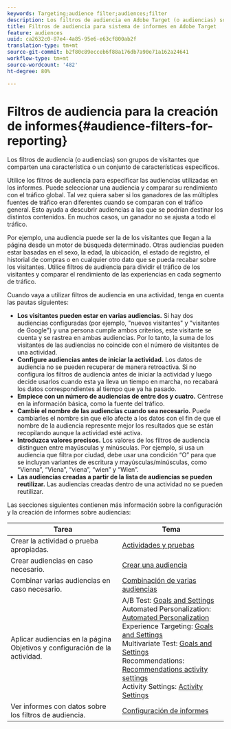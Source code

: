 ```yaml
---
keywords: Targeting;audience filter;audiences;filter
description: Los filtros de audiencia en Adobe Target (o audiencias) son grupos de visitantes que comparten una característica específica o un conjunto de características.
title: Filtros de audiencia para sistema de informes en Adobe Target
feature: audiences
uuid: ca2632c0-87e4-4a85-95e6-e63cf800ab2f
translation-type: tm+mt
source-git-commit: b2f80c89ecceb6f88a176db7a90e71a162a24641
workflow-type: tm+mt
source-wordcount: '482'
ht-degree: 80%

---
```



# Filtros de audiencia para la creación de informes{#audience-filters-for-reporting}

Los filtros de audiencia (o audiencias) son grupos de visitantes que comparten una característica o un conjunto de características específicos.

Utilice los filtros de audiencia para especificar las audiencias utilizadas en los informes. Puede seleccionar una audiencia y comparar su rendimiento con el tráfico global. Tal vez quiera saber si los ganadores de las múltiples fuentes de tráfico eran diferentes cuando se comparan con el tráfico general. Esto ayuda a descubrir audiencias a las que se podrían destinar los distintos contenidos. En muchos casos, un ganador no se ajusta a todo el tráfico.

Por ejemplo, una audiencia puede ser la de los visitantes que llegan a la página desde un motor de búsqueda determinado. Otras audiencias pueden estar basadas en el sexo, la edad, la ubicación, el estado de registro, el historial de compras o en cualquier otro dato que se pueda recabar sobre los visitantes. Utilice filtros de audiencia para dividir el tráfico de los visitantes y comparar el rendimiento de las experiencias en cada segmento de tráfico.

Cuando vaya a utilizar filtros de audiencia en una actividad, tenga en cuenta las pautas siguientes:

* **Los visitantes pueden estar en varias audiencias.** Si hay dos audiencias configuradas (por ejemplo, &quot;nuevos visitantes&quot; y &quot;visitantes de Google&quot;) y una persona cumple ambos criterios, este visitante se cuenta y se rastrea en ambas audiencias. Por lo tanto, la suma de los visitantes de las audiencias no coincide con el número de visitantes de una actividad.
* **Configure audiencias antes de iniciar la actividad.** Los datos de audiencia no se pueden recuperar de manera retroactiva. Si no configura los filtros de audiencia antes de iniciar la actividad y luego decide usarlos cuando esta ya lleva un tiempo en marcha, no recabará los datos correspondientes al tiempo que ya ha pasado.
* **Empiece con un número de audiencias de entre dos y cuatro.** Céntrese en la información básica, como la fuente del tráfico.
* **Cambie el nombre de las audiencias cuando sea necesario.** Puede cambiarles el nombre sin que ello afecte a los datos con el fin de que el nombre de la audiencia represente mejor los resultados que se están recopilando aunque la actividad esté activa.
* **Introduzca valores precisos.** Los valores de los filtros de audiencia distinguen entre mayúsculas y minúsculas. Por ejemplo, si usa un audiencia que filtra por ciudad, debe usar una condición “O” para que se incluyan variantes de escritura y mayúsculas/minúsculas, como “Vienna”, “Viena”, “viena”, “wien” y “Wien”.
* **Las audiencias creadas a partir de la lista de audiencias se pueden reutilizar.** Las audiencias creadas dentro de una actividad no se pueden reutilizar.

Las secciones siguientes contienen más información sobre la configuración y la creación de informes sobre audiencias:

| Tarea | Tema |
|--- |--- |
| Crear la actividad o prueba apropiadas. | [Actividades y pruebas](/help/c-intro/target-key-concepts.md) |
| Crear audiencias en caso necesario. | [Crear una audiencia](/help/c-target/c-audiences/create-audience.md) |
| Combinar varias audiencias en caso necesario. | [Combinación de varias audiencias](/help/c-target/combining-multiple-audiences.md) |
| Aplicar audiencias en la página Objetivos y configuración de la actividad. | A/B Test: [Goals and Settings](/help/c-activities/t-test-ab/t-test-create-ab/ab-goals-and-settings.md)<br>Automated Personalization:  [Automated Personalization](/help/c-activities/t-automated-personalization/automated-personalization.md)<br>Experience Targeting: [Goals and Settings](/help/c-activities/t-experience-target/t-xt-create/xt-goals-and-settings.md)<br>Multivariate Test:  [Goals and Settings](/help/c-activities/c-multivariate-testing/t-create-multivariate-test/goals-and-settings.md)<br>Recommendations: [Recommendations activity settings](/help/c-recommendations/t-create-recs-activity/recs-activity-settings.md)<br>Activity Settings: [Activity Settings](/help/c-activities/activity-settings.md) |
| Ver informes con datos sobre los filtros de audiencia. | [Configuración de informes](/help/c-reports/c-report-settings/report-settings.md) |

